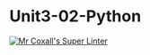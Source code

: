 # Unit3-02-Python
[![Mr Coxall's Super Linter](https://github.com/ICS3U-Programming-TamerZ/Unit3-02-Python/workflows/Mr%20Coxall's%20Super%20Linter/badge.svg)](https://github.com/ICS3U-Programming-TamerZ/Unit3-02-Python/actions/)
